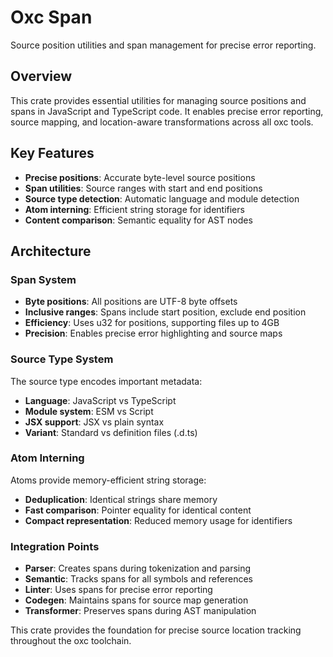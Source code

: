 # Oxc Span

Source position utilities and span management for precise error reporting.

## Overview

This crate provides essential utilities for managing source positions and spans in JavaScript and TypeScript code. It enables precise error reporting, source mapping, and location-aware transformations across all oxc tools.

## Key Features

- **Precise positions**: Accurate byte-level source positions
- **Span utilities**: Source ranges with start and end positions
- **Source type detection**: Automatic language and module detection
- **Atom interning**: Efficient string storage for identifiers
- **Content comparison**: Semantic equality for AST nodes



## Architecture

### Span System

- **Byte positions**: All positions are UTF-8 byte offsets
- **Inclusive ranges**: Spans include start position, exclude end position
- **Efficiency**: Uses u32 for positions, supporting files up to 4GB
- **Precision**: Enables precise error highlighting and source maps

### Source Type System

The source type encodes important metadata:

- **Language**: JavaScript vs TypeScript
- **Module system**: ESM vs Script
- **JSX support**: JSX vs plain syntax
- **Variant**: Standard vs definition files (.d.ts)

### Atom Interning

Atoms provide memory-efficient string storage:

- **Deduplication**: Identical strings share memory
- **Fast comparison**: Pointer equality for identical content
- **Compact representation**: Reduced memory usage for identifiers

### Integration Points

- **Parser**: Creates spans during tokenization and parsing
- **Semantic**: Tracks spans for all symbols and references
- **Linter**: Uses spans for precise error reporting
- **Codegen**: Maintains spans for source map generation
- **Transformer**: Preserves spans during AST manipulation

This crate provides the foundation for precise source location tracking throughout the oxc toolchain.
